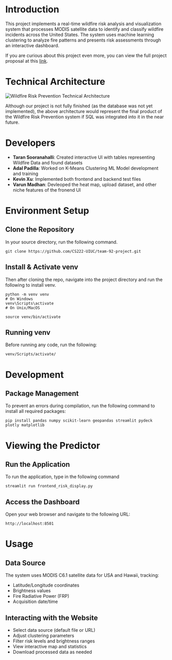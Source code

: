 # Introduction

This project implements a real-time wildfire risk analysis and visualization system that processes MODIS satellite data to identify and classify wildfire incidents across the United States. The system uses machine learning clustering to analyze fire patterns and presents risk assessments through an interactive dashboard.

If you are curious about this project even more, you can view the full project proposal at this [link](https://docs.google.com/document/d/1mJfcj2Yqdt3pFBDxfyTddpwHykLodA7CjMqltXxeUvA/edit?usp=sharing).

# Technical Architecture

![Wildfire Risk Prevention Technical Architecture](https://github.com/CS222-UIUC/team-92-project/blob/main/Architecture.png)

Although our project is not fully finished (as the database was not yet implemented), the above architecture would represent the final product of the Wildfire Risk Prevention system if SQL was integrated into it in the near future.

# Developers

- **Taran Sooranahalli**: Created interactive UI with tables representing Wildfire Data and found datasets
- **Adal Padilla**: Worked on K-Means Clustering ML Model development and training
- **Kevin Xu**: Implemented both frontend and backend test files
- **Varun Madhan**: Devleoped the heat map, upload dataset, and other niche features of the fronend UI

# Environment Setup

## Clone the Repository

In your source directory, run the following command.

```
git clone https://github.com/CS222-UIUC/team-92-project.git
```

## Install & Activate venv

Then after cloning the repo, navigate into the project directory and run the following to install venv.
```
python -m venv venv
# On Windows
venv\Scripts\activate
# On Unix/MacOS

source venv/bin/activate
```

## Running venv

Before running any code, run the following:

```
venv/Scripts/activate/
```

# Development


## Package Management

To prevent an errors during compilation, run the following command to install all required packages:
```
pip install pandas numpy scikit-learn geopandas streamlit pydeck plotly matplotlib
```


# Viewing the Predictor

## Run the Application

To run the application, type in the following command
```
streamlit run frontend_risk_display.py
```

## Access the Dashboard

Open your web browser and navigate to the following URL:
```
http://localhost:8501
```

# Usage

## Data Source
The system uses MODIS C6.1 satellite data for USA and Hawaii, tracking:
* Latitude/Longitude coordinates
* Brightness values
* Fire Radiative Power (FRP)
* Acquisition date/time

## Interacting with the Website
* Select data source (default file or URL)
* Adjust clustering parameters
* Filter risk levels and brightness ranges
* View interactive map and statistics
* Download processed data as needed
